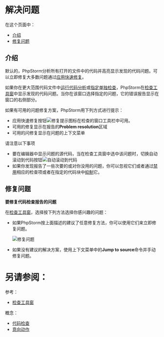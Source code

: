 # 解决问题


在这个页面中：

* [介绍](#介绍)
* [修复问题](#修复问题)


## <span id='介绍'>介绍</span>

默认的，PhpStorm分析所有打开的文件中的代码并高亮显示发现的代码问题。可以立即修复大多数问题通过[应用快速修复](/如何使用/常规指南/意向动作/应用意向动作.md)。

如果你在更大范围代码文件中[运行代码分析](/如何使用/常规指南/代码检查/运行检查.md)或[指定单独检查](/如何使用/常规指南/代码检查/通过名称运行检查.md)，PhpStorm在[检查工具窗](/参考/工具窗参考/检查工具窗.md)中显示发现的代码问题。当你在该窗口选择指定的问题，它的错误报告显示在窗口的右侧部分。

如果有可用的问题修复方案，PhpStorm用下列方式进行提示：

* 应用快速修复按钮![修复提示图标](http://image.jellychen.cn/uploads/2016/11/intentionBulb.png)在检查的窗口工具栏中可用。
* 可用的修复显示在报告的**Problem resolution**区域
* 可用的问修复显示在问题的上下文菜单

请注意以下事项

* 要在编辑器中显示问题的源代码，当在检查工具窗中选中该问题时，切换自动滚动到代码按钮![自动滚动到代码](http://image.jellychen.cn/uploads/2016/12/autoScrollToSource.png)
* 如果你发现报告了一些次要的或对你没用的问题，你可以忽视它们或者通过[禁用](/如何使用/常规指南/代码检查/禁用和启用检查.md)相应的检查项或者在指定的代码块中[抑制](/如何使用/常规指南/代码检查/抑制检查.md)它。


## <span id='修复问题'>修复问题</span>

**要修复代码检查报告的问题**

在[检查工具窗](/参考/工具窗参考/检查工具窗.md)，选择按下列方法选择你感兴趣的问题：

* <span id='快速修复'></span>如果PhpStorm按上面描述的建议了任意修复方法，你可以使用它们来立即修复问题。
    
    ![修复问题](http://image.jellychen.cn/uploads/2016/12/ps_resolveProblems.png)

* <span id='跳转到代码'></span>如果没有建议的解决方案，使用上下文菜单中的**Jump to source**命令并手动修复问题。



# 另请参阅：

参考：

* [检查工具窗](/参考/工具窗参考/检查工具窗.md)

概念：

* [代码检查](/如何使用/常规指南/代码检查/README.md)
* [意向动作](/如何使用/常规指南/意向动作/README.md)